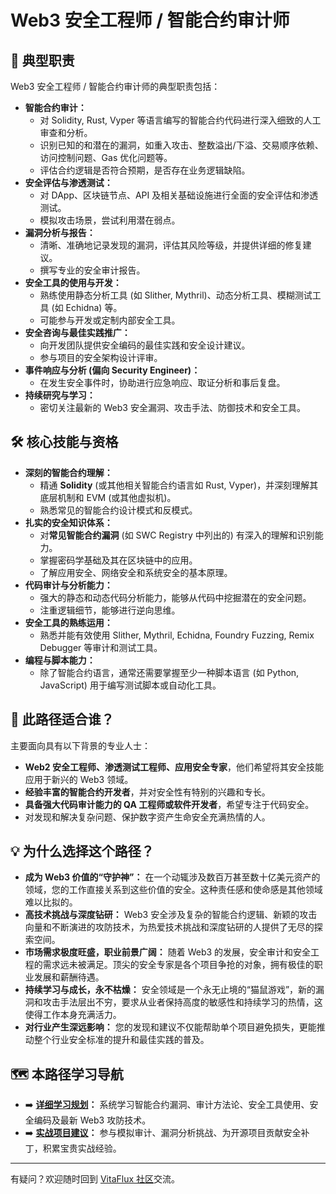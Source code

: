# Web3 安全工程师 / 智能合约审计师

## 🚀 典型职责

Web3 安全工程师 / 智能合约审计师的典型职责包括：

*   **智能合约审计：**
    *   对 Solidity, Rust, Vyper 等语言编写的智能合约代码进行深入细致的人工审查和分析。
    *   识别已知的和潜在的漏洞，如重入攻击、整数溢出/下溢、交易顺序依赖、访问控制问题、Gas 优化问题等。
    *   评估合约逻辑是否符合预期，是否存在业务逻辑缺陷。
*   **安全评估与渗透测试：**
    *   对 DApp、区块链节点、API 及相关基础设施进行全面的安全评估和渗透测试。
    *   模拟攻击场景，尝试利用潜在弱点。
*   **漏洞分析与报告：**
    *   清晰、准确地记录发现的漏洞，评估其风险等级，并提供详细的修复建议。
    *   撰写专业的安全审计报告。
*   **安全工具的使用与开发：**
    *   熟练使用静态分析工具 (如 Slither, Mythril)、动态分析工具、模糊测试工具 (如 Echidna) 等。
    *   可能参与开发或定制内部安全工具。
*   **安全咨询与最佳实践推广：**
    *   向开发团队提供安全编码的最佳实践和安全设计建议。
    *   参与项目的安全架构设计评审。
*   **事件响应与分析 (偏向 Security Engineer)：**
    *   在发生安全事件时，协助进行应急响应、取证分析和事后复盘。
*   **持续研究与学习：**
    *   密切关注最新的 Web3 安全漏洞、攻击手法、防御技术和安全工具。

## 🛠️ 核心技能与资格

*   **深刻的智能合约理解：**
    *   精通 **Solidity** (或其他相关智能合约语言如 Rust, Vyper)，并深刻理解其底层机制和 EVM (或其他虚拟机)。
    *   熟悉常见的智能合约设计模式和反模式。
*   **扎实的安全知识体系：**
    *   对**常见智能合约漏洞** (如 SWC Registry 中列出的) 有深入的理解和识别能力。
    *   掌握密码学基础及其在区块链中的应用。
    *   了解应用安全、网络安全和系统安全的基本原理。
*   **代码审计与分析能力：**
    *   强大的静态和动态代码分析能力，能够从代码中挖掘潜在的安全问题。
    *   注重逻辑细节，能够进行逆向思维。
*   **安全工具的熟练运用：**
    *   熟悉并能有效使用 Slither, Mythril, Echidna, Foundry Fuzzing, Remix Debugger 等审计和测试工具。
*   **编程与脚本能力：**
    *   除了智能合约语言，通常还需要掌握至少一种脚本语言 (如 Python, JavaScript) 用于编写测试脚本或自动化工具。

## 👤 此路径适合谁？

主要面向具有以下背景的专业人士：

*   **Web2 安全工程师、渗透测试工程师、应用安全专家**，他们希望将其安全技能应用于新兴的 Web3 领域。
*   **经验丰富的智能合约开发者**，并对安全性有特别的兴趣和专长。
*   **具备强大代码审计能力的 QA 工程师或软件开发者**，希望专注于代码安全。
*   对发现和解决复杂问题、保护数字资产生命安全充满热情的人。

## 💡 为什么选择这个路径？

*   **成为 Web3 价值的“守护神”：** 在一个动辄涉及数百万甚至数十亿美元资产的领域，您的工作直接关系到这些价值的安全。这种责任感和使命感是其他领域难以比拟的。
*   **高技术挑战与深度钻研：** Web3 安全涉及复杂的智能合约逻辑、新颖的攻击向量和不断演进的攻防技术，为热爱技术挑战和深度钻研的人提供了无尽的探索空间。
*   **市场需求极度旺盛，职业前景广阔：** 随着 Web3 的发展，安全审计和安全工程的需求远未被满足。顶尖的安全专家是各个项目争抢的对象，拥有极佳的职业发展和薪酬待遇。
*   **持续学习与成长，永不枯燥：** 安全领域是一个永无止境的“猫鼠游戏”，新的漏洞和攻击手法层出不穷，要求从业者保持高度的敏感性和持续学习的热情，这使得工作本身充满活力。
*   **对行业产生深远影响：** 您的发现和建议不仅能帮助单个项目避免损失，更能推动整个行业安全标准的提升和最佳实践的普及。

## 🗺️ 本路径学习导航

*   ➡️ **[详细学习规划](./01-针对性学习路径.md)：** 系统学习智能合约漏洞、审计方法论、安全工具使用、安全编码及最新 Web3 攻防技术。
*   ➡️ **[实战项目建议](./02-作品集项目.md)：** 参与模拟审计、漏洞分析挑战、为开源项目贡献安全补丁，积累宝贵实战经验。

---

有疑问？欢迎随时回到 [VitaFlux 社区](https://t.me/+04_gJoUytQo0MjBl)交流。
